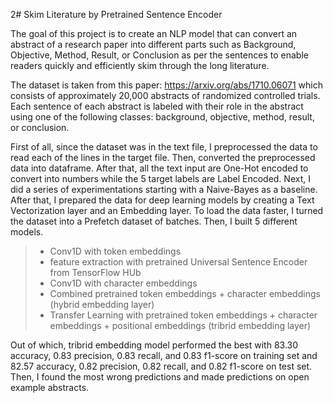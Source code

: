 2# Skim Literature by Pretrained Sentence Encoder
 
The goal of this project is to create an NLP model that can convert an abstract of a research paper into different parts such as Background, Objective, Method, Result, or Conclusion as per the sentences to enable readers quickly and efficiently skim through the long literature.

The dataset is taken from this paper: https://arxiv.org/abs/1710.06071 which consists of approximately 20,000 abstracts of randomized controlled trials. Each sentence of each abstract is labeled with their role in the abstract using one of the following classes: background, objective, method, result, or conclusion. 

First of all, since the dataset was in the text file, I preprocessed the data to read each of the lines in the target file. Then, converted the preprocessed data into dataframe. After that, all the text input are One-Hot encoded to convert into numbers while the 5 target labels are Label Encoded. Next, I did a series of experimentations starting with a Naive-Bayes as a baseline. After that, I prepared the data for deep learning models by creating a Text Vectorization layer and an Embedding layer. To load the data faster, I turned the dataset into a Prefetch dataset of batches. Then, I built 5 different models.

> - Conv1D with token embeddings
> - feature extraction with pretrained Universal Sentence Encoder from TensorFlow HUb
> - Conv1D with character embeddings
> - Combined pretrained token embeddings + character embeddings (hybrid embedding layer)
> - Transfer Learning with pretrained token embeddings + character embeddings + positional embeddings (tribrid embedding layer)

Out of which, tribrid embedding model performed the best with 83.30 accuracy, 0.83 precision, 0.83 recall, and 0.83 f1-score on training set and 82.57 accuracy, 0.82 precision, 0.82 recall, and 0.82 f1-score on test set. Then, I found the most wrong predictions and made predictions on open example abstracts.
